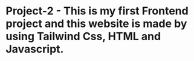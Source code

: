 # Project-2 - This is my first Frontend project and this website is made by using Tailwind Css, HTML and Javascript.
